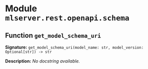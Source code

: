 # Module `mlserver.rest.openapi.schema`


## Function `get_model_schema_uri`


**Signature:** `get_model_schema_uri(model_name: str, model_version: Optional[str]) -> str`


**Description:**
*No docstring available.*
